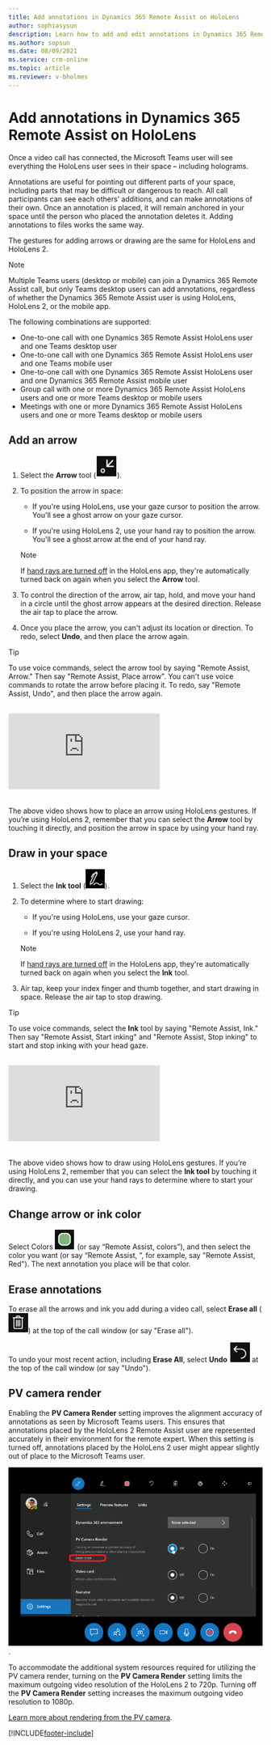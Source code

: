 ```yaml
---
title: Add annotations in Dynamics 365 Remote Assist on HoloLens
author: sophiasysun
description: Learn how to add and edit annotations in Dynamics 365 Remote Assist on HoloLens 
ms.author: sopsun
ms.date: 08/09/2021
ms.service: crm-online
ms.topic: article
ms.reviewer: v-bholmes
---
```


# Add annotations in Dynamics 365 Remote Assist on HoloLens

Once a video call has connected, the Microsoft Teams user will see everything the HoloLens user sees in their space – including holograms. 

Annotations are useful for pointing out different parts of your space, including parts that may be difficult or dangerous to reach. All call participants can see each others’ additions, and can make annotations of their own. Once an annotation is placed, it will remain anchored in your space until the person who placed the annotation deletes it. Adding annotations to files works the same way.

The gestures for adding arrows or drawing are the same for HoloLens and HoloLens 2.

> [!Note]
> Multiple Teams users (desktop or mobile) can join a Dynamics 365 Remote Assist call, but only Teams desktop users can add annotations, regardless of whether the Dynamics 365 Remote Assist user is using HoloLens, HoloLens 2, or the mobile app.
>
> The following combinations are supported:
>
> - One-to-one call with one Dynamics 365 Remote Assist HoloLens user and one Teams desktop user
> - One-to-one call with one Dynamics 365 Remote Assist HoloLens user and one Teams mobile user
> - One-to-one call with one Dynamics 365 Remote Assist HoloLens user and one Dynamics 365 Remote Assist mobile user
> - Group call with one or more Dynamics 365 Remote Assist HoloLens users and one or more Teams desktop or mobile users
> - Meetings with one or more Dynamics 365 Remote Assist HoloLens users and one or more Teams desktop or mobile users

## Add an arrow 

1. Select the **Arrow** tool (![Graphic showing the arrow icon.](media/arrow-tool.PNG)). 

2. To position the arrow in space:

    - If you're using HoloLens, use your gaze cursor to position the arrow. You'll see a ghost arrow on your gaze cursor.  

    - If you're using HoloLens 2, use your hand ray to position the arrow. You'll see a ghost arrow at the end of your hand ray.

    > [!NOTE]
    > If [hand rays are turned off](hololens-hand-rays.md) in the HoloLens app, they're automatically turned back on again when you select the **Arrow** tool.

3. To control the direction of the arrow, air tap, hold, and move your hand in a circle until the ghost arrow appears at the desired direction. Release the air tap to place the arrow.

4. Once you place the arrow, you can't adjust its location or direction. To redo, select **Undo**, and then place the arrow again.

> [!TIP]
> To use voice commands, select the arrow tool by saying "Remote Assist, Arrow." Then say "Remote Assist, Place arrow". You can't use voice commands to rotate the arrow before placing it. To redo, say "Remote Assist, Undo", and then place the arrow again.

<br>
<div class="embeddedvideo"><iframe src="https://www.microsoft.com/videoplayer/embed/RE2F9qy" frameborder="0" allowfullscreen=""></iframe></div>
<br>

The above video shows how to place an arrow using HoloLens gestures. If you’re using HoloLens 2, remember that you can select the **Arrow** tool by touching it directly, and  position the arrow in space by using your hand ray. 

## Draw in your space

1. Select the **Ink tool** (![Graphic showing the ink icon.](media/ink-tool.PNG)).

2. To determine where to start drawing: 

   - If you're using HoloLens, use your gaze cursor.

   - If you're using HoloLens 2, use your hand ray.  

    > [!NOTE]
    > If [hand rays are turned off](hololens-hand-rays.md) in the HoloLens app, they're automatically turned back on again when you select the **Ink** tool.

3. Air tap, keep your index finger and thumb together, and start drawing in space. Release the air tap to stop drawing. 

> [!TIP]
> To use voice commands, select the **Ink** tool by saying "Remote Assist, Ink." Then say "Remote Assist, Start inking" and "Remote Assist, Stop inking" to start and stop inking with your head gaze. 

<br>
<div class="embeddedvideo"><iframe src="https://www.microsoft.com/videoplayer/embed/RE2F9qs" frameborder="0" allowfullscreen=""></iframe></div>
<br>

The above video shows how to draw using HoloLens gestures. If you’re using HoloLens 2, remember that you can select the **Ink tool** by touching it directly, and you can use your hand rays to determine where to start your drawing. 

## Change arrow or ink color

Select Colors ![Color](media/color-tool.PNG "Color") (or say “Remote Assist, colors”), and then select the color you want (or say “Remote Assist, <color>”, for example, say "Remote Assist, Red"). The next annotation you place will be that color.

## Erase annotations

To erase all the arrows and ink you add during a video call, select **Erase all** (![Graphic showing the "erase all" icon, which looks like a trash can.](media/erase-all-tool.PNG)) at the top of the call window (or say "Erase all").

To undo your most recent action, including **Erase All**, select **Undo** ![Graphic showing the undo icon.](media/undo-tool.PNG) at the top of the call window (or say "Undo").

## PV camera render

Enabling the **PV Camera Render** setting improves the alignment accuracy of annotations as seen by Microsoft Teams users. This ensures that annotations placed by the HoloLens 2 Remote Assist user are represented accurately in their environment for the remote expert. When this setting is turned off, annotations placed by the HoloLens 2 user might appear slightly out of place to the Microsoft Teams user.

![Graphic showing the PV camera render setting.](media/RAHL_PVSetting.png).

To accommodate the additional system resources required for utilizing the PV camera render, turning on the **PV Camera Render** setting limits the maximum outgoing video resolution of the HoloLens 2 to 720p. Turning off the **PV Camera Render** setting increases the maximum outgoing video resolution to 1080p.

[Learn more about rendering from the PV camera](/windows/mixed-reality/develop/platform-capabilities-and-apis/mixed-reality-capture-for-developers#render-from-the-pv-camera-opt-in).


[!INCLUDE[footer-include](../includes/footer-banner.md)]
